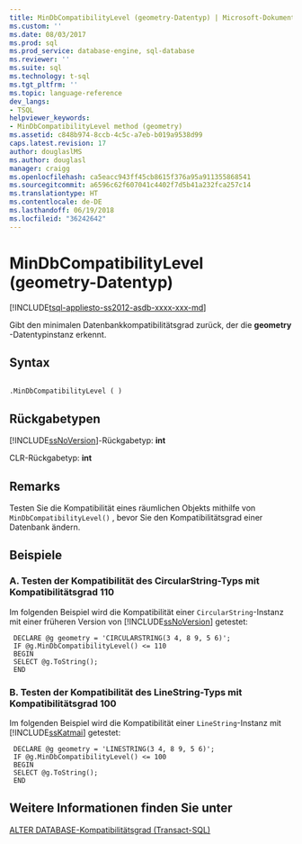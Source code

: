```yaml
---
title: MinDbCompatibilityLevel (geometry-Datentyp) | Microsoft-Dokumentation
ms.custom: ''
ms.date: 08/03/2017
ms.prod: sql
ms.prod_service: database-engine, sql-database
ms.reviewer: ''
ms.suite: sql
ms.technology: t-sql
ms.tgt_pltfrm: ''
ms.topic: language-reference
dev_langs:
- TSQL
helpviewer_keywords:
- MinDbCompatibilityLevel method (geometry)
ms.assetid: c848b974-8ccb-4c5c-a7eb-b019a9538d99
caps.latest.revision: 17
author: douglaslMS
ms.author: douglasl
manager: craigg
ms.openlocfilehash: ca5eacc943ff45cb8615f376a95a911355868541
ms.sourcegitcommit: a6596c62f607041c4402f7d5b41a232fca257c14
ms.translationtype: HT
ms.contentlocale: de-DE
ms.lasthandoff: 06/19/2018
ms.locfileid: "36242642"
---
```

# <a name="mindbcompatibilitylevel-geometry-data-type"></a>MinDbCompatibilityLevel (geometry-Datentyp)
[!INCLUDE[tsql-appliesto-ss2012-asdb-xxxx-xxx-md](../../includes/tsql-appliesto-ss2012-asdb-xxxx-xxx-md.md)]

Gibt den minimalen Datenbankkompatibilitätsgrad zurück, der die **geometry** -Datentypinstanz erkennt.
  
## <a name="syntax"></a>Syntax  
  
```  
  
.MinDbCompatibilityLevel ( )  
```  
  
## <a name="return-types"></a>Rückgabetypen  
 [!INCLUDE[ssNoVersion](../../includes/ssnoversion-md.md)]-Rückgabetyp: **int**  
  
 CLR-Rückgabetyp: **int**  
  
## <a name="remarks"></a>Remarks  
 Testen Sie die Kompatibilität eines räumlichen Objekts mithilfe von `MinDbCompatibilityLevel()` , bevor Sie den Kompatibilitätsgrad einer Datenbank ändern.  
  
## <a name="examples"></a>Beispiele  
  
### <a name="a-testing-circularstring-type-for-compatibility-with-compatibility-level-110"></a>A. Testen der Kompatibilität des CircularString-Typs mit Kompatibilitätsgrad 110  
 Im folgenden Beispiel wird die Kompatibilität einer `CircularString`-Instanz mit einer früheren Version von [!INCLUDE[ssNoVersion](../../includes/ssnoversion-md.md)] getestet:  
  
```
 DECLARE @g geometry = 'CIRCULARSTRING(3 4, 8 9, 5 6)'; 
 IF @g.MinDbCompatibilityLevel() <= 110 
 BEGIN 
 SELECT @g.ToString(); 
 END
 ```  
  
### <a name="b-testing-linestring-type-for-compatibility-with-compatibility-level-100"></a>B. Testen der Kompatibilität des LineString-Typs mit Kompatibilitätsgrad 100  
 Im folgenden Beispiel wird die Kompatibilität einer `LineString`-Instanz mit [!INCLUDE[ssKatmai](../../includes/sskatmai-md.md)] getestet:  
  
```
 DECLARE @g geometry = 'LINESTRING(3 4, 8 9, 5 6)'; 
 IF @g.MinDbCompatibilityLevel() <= 100 
 BEGIN 
 SELECT @g.ToString(); 
 END
``` 
  
## <a name="see-also"></a>Weitere Informationen finden Sie unter  
 [ALTER DATABASE-Kompatibilitätsgrad &#40;Transact-SQL&#41;](../../t-sql/statements/alter-database-transact-sql-compatibility-level.md)  
  
  

